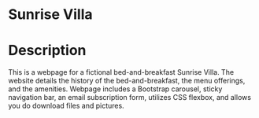 # Sunrise Villa 

# Description
This is a webpage for a fictional bed-and-breakfast Sunrise Villa.  The website details the history of the bed-and-breakfast, the menu offerings, and the amenities.  Webpage includes a Bootstrap carousel, sticky navigation bar, an email subscription form, utilizes CSS flexbox, and allows you do download files and pictures. 
